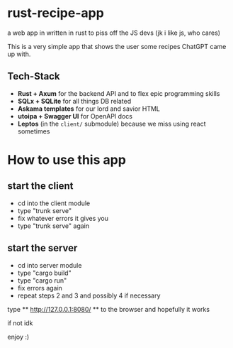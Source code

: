 # rust-recipe-app
a web app in written in rust to piss off the JS devs (jk i like js, who cares)

This is a very simple app that shows the user some recipes ChatGPT came up with.

## Tech-Stack 


- **Rust + Axum** for the backend API and to flex epic programming skills
- **SQLx + SQLite** for all things DB related
-  **Askama templates** for our lord and savior HTML
- **utoipa + Swagger UI** for OpenAPI docs
- **Leptos** (in the `client/` submodule) because we miss using react sometimes


# How to use this app

## start the client 
- cd into the client module
- type "trunk serve"
- fix whatever errors it gives you 
- type "trunk serve" again

## start the server

- cd into server module
- type "cargo build"
- type "cargo run"
- fix errors again
- repeat steps 2 and 3 and possibly 4 if necessary

type ** http://127.0.0.1:8080/ ** to the browser and hopefully it works

if not idk

enjoy :)


